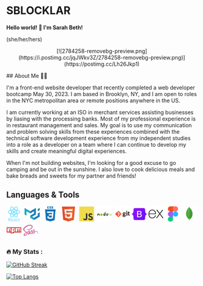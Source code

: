 # SBLOCKLAR

**Hello world! 👋 I'm Sarah Beth!**

(she/her/hers)

<p align="center">
[![2784258-removebg-preview.png](https://i.postimg.cc/jqJWkv3Z/2784258-removebg-preview.png)](https://postimg.cc/Lh26Jkp1)
</p>
## About Me 👩‍💻

I'm a front-end website developer that recently completed a web developer bootcamp May 30, 2023. I am based in Brooklyn, NY, and I am open to roles in the NYC metropolitan area or remote positions anywhere in the US.

I am currently working at an ISO in merchant services assisting businesses by liasing with the processing banks. Most of my professional experience is in restaurant management and sales. My goal is to use my communication and problem solving skills from these experiences combined with the technical software development experience from my independent studies into a role as a developer on a team where I can continue to develop my skills and create meaningful digital experiences.

When I'm not building websites, I'm looking for a good excuse to go camping and be out in the sunshine. I also love to cook delicious meals and bake breads and sweets for my partner and friends!

## Languages & Tools

<div>
  <img src="https://github.com/devicons/devicon/blob/master/icons/react/react-original-wordmark.svg" title="React" alt="React" width="40" height="40"/>&nbsp;
  <img src="https://github.com/devicons/devicon/blob/master/icons/materialui/materialui-original.svg" title="Material UI" alt="Material UI" width="40" height="40"/>&nbsp;
  <img src="https://github.com/devicons/devicon/blob/master/icons/css3/css3-plain-wordmark.svg"  title="CSS3" alt="CSS" width="40" height="40"/>&nbsp;
  <img src="https://github.com/devicons/devicon/blob/master/icons/html5/html5-original.svg" title="HTML5" alt="HTML" width="40" height="40"/>&nbsp;
  <img src="https://github.com/devicons/devicon/blob/master/icons/javascript/javascript-original.svg" title="JavaScript" alt="JavaScript" width="40" height="40"/>&nbsp;
  <img src="https://github.com/devicons/devicon/blob/master/icons/nodejs/nodejs-original-wordmark.svg" title="NodeJS" alt="NodeJS" width="40" height="40"/>&nbsp;
  <img src="https://github.com/devicons/devicon/blob/master/icons/git/git-original-wordmark.svg" title="Git" **alt="Git" width="40" height="40"/>
  <img src="https://github.com/devicons/devicon/blob/master/icons/bootstrap/bootstrap-original.svg" title="Bootstrap" **alt="Bootstrap" width="40" height="40"/>
  <img src="https://github.com/devicons/devicon/blob/master/icons/express/express-original.svg" title="Express" **alt="Express" width="40" height="40"/>
  <img src="https://github.com/devicons/devicon/blob/master/icons/figma/figma-original.svg" title="Figma" **alt="Figma" width="40" height="40"/>
  <img src="https://github.com/devicons/devicon/blob/master/icons/mongodb/mongodb-original.svg" title="MongoDB" **alt="MongoDB" width="40" height="40"/>
  <img src="https://github.com/devicons/devicon/blob/master/icons/npm/npm-original-wordmark.svg" title="npm" **alt="npm" width="40" height="40"/>
  <img src="https://github.com/devicons/devicon/blob/master/icons/sass/sass-original.svg" title="SASS" **alt="SASS" width="40" height="40"/>
</div>

### :fire: My Stats :

[![GitHub Streak](http://github-readme-streak-stats.herokuapp.com?user=SBLOCKLAR&theme=dark&background=000000)](https://git.io/streak-stats)

[![Top Langs](https://github-readme-stats.vercel.app/api/top-langs/?username=SBLOCKLAR&layout=compact&theme=vision-friendly-dark)](https://github.com/anuraghazra/github-readme-stats)
